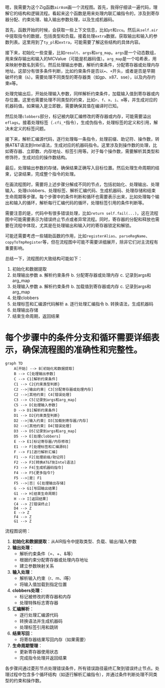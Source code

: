 嗯，我需要为这个Zig函数`airAsm`画一个流程图。首先，我得仔细读一遍代码，理解它的结构和逻辑流程。看起来这个函数是用来处理内联汇编指令的，涉及到寄存器分配、约束处理、输入输出参数处理，以及生成机器码。

首先，函数开始的时候，会获取一些上下文信息，比如`pt`和`zcu`。然后从`self.air`中提取指令的数据，包括类型和负载。接着处理`extra`数据，获取输出和输入的参数列表。这里用到了`ty_pl`和`extra`，可能需要了解这些结构的具体内容。

接下来，初始化一些变量，比如`result`、`args`和`arg_map`。`args`是一个动态数组，用来保存输出和输入的MCValue（可能是机器码值）。`arg_map`是一个哈希表，用来映射参数名到索引。然后处理输出参数，解析约束条件，分配寄存器或处理内存地址。这部分有很多条件判断，比如约束条件是否以`=`、`+`开头，或者是否是早期破坏约束（`&`）。需要处理不同类型的寄存器类（如gp、x87、sse），以及内存约束`m`等。

处理完输出后，开始处理输入参数，同样解析约束条件，加载输入值到寄存器或内存位置。这里也需要处理不同类型的约束，比如`r`、`f`、`x`、`i`、`m`等，并生成对应的机器码值。如果输入是立即数，需要确保其值在编译时已知。

然后处理`clobbers`部分，标记被内联汇编修改的寄存器或内存，可能需要溢出`eflags`。接着处理标签（`.cfi_*`指令），生成伪指令，处理标签的定义和引用，解决未定义的标签问题。

接下来，解析汇编源代码，逐行处理每一条指令，处理前缀、助记符、操作数，转换AT&T语法到Intel语法，生成对应的机器码指令。这里涉及到操作数的处理，比如寄存器、立即数、内存地址、标签引用等。对于每个操作数，需要解析其类型和修饰符，生成对应的操作数结构。

最后，处理输出参数的存储，确保结果正确写入目标位置。然后处理生命周期的结束，记录结果，完成整个指令的处理。

在画流程图时，需要将上述步骤分解成不同的节点，包括初始化、处理输出、处理输入、处理clobbers、处理标签、解析汇编代码、生成机器码、处理存储和结束生命周期等步骤。每个步骤中的条件判断和循环也需要表示出来，比如处理每个输出和输入的循环，解析每行汇编代码的循环，处理标签引用的条件判断等。

需要注意的是，代码中有很多错误处理，比如`return self.fail(...)`，这在流程图中可能需要表示为错误终止节点或者异常流程。同时，寄存器的分配和释放也需要在流程中体现，尤其是在处理输出和输入时的寄存器锁定和解锁。

可能还需要考虑一些辅助函数的作用，比如`registerAlias`、`parseRegName`、`copyToTmpRegister`等，但在流程图中可能不需要详细展开，除非它们对主流程有重要影响。

总结一下，流程图的大致结构可能如下：

1. 初始化和数据提取
2. 处理输出参数
   a. 解析约束条件
   b. 分配寄存器或处理内存
   c. 记录到args和arg_map
3. 处理输入参数
   a. 解析约束条件
   b. 加载值到寄存器或内存
   c. 记录到args和arg_map
4. 处理clobbers
5. 处理标签和汇编源代码解析
   a. 逐行处理汇编指令
   b. 转换语法，生成机器码
6. 处理输出存储
7. 结束生命周期，返回结果

每个步骤中的条件分支和循环需要详细表示，确保流程图的准确性和完整性。
================================================
```mermaid
graph TD
    A[开始] --> B[初始化和数据提取]
    B --> C[处理输出参数]
    C --> C1[解析约束条件]
    C1 --> C2{约束类型判断}
    C2 -->|输出约束| C3[分配寄存器或处理内存]
    C2 -->|其他约束| C4[错误处理]
    C3 --> C5[记录到args和arg_map]
    C5 --> D[处理输入参数]
    D --> D1[解析约束条件]
    D1 --> D2{约束类型判断}
    D2 -->|输入约束| D3[加载到寄存器/内存]
    D2 -->|其他约束| D4[错误处理]
    D3 --> D5[记录到args和arg_map]
    D5 --> E[处理clobbers]
    E --> E1[标记寄存器/内存修改]
    E1 --> F[处理标签和汇编源码]
    F --> F1[逐行解析汇编]
    F1 --> F2[处理前缀/助记符]
    F2 --> F3[转换AT&T到Intel语法]
    F3 --> F4[生成机器码指令]
    F4 --> F5{更多指令?}
    F5 -->|是| F1
    F5 -->|否| G[处理输出存储]
    G --> G1[写回输出结果]
    G1 --> H[结束生命周期]
    H --> I[返回结果]
    C4 --> Z[错误终止]
    D4 --> Z
    E --> Z
    F4 --> Z
    G1 --> Z
``` 

流程图说明：
1. **初始化和数据提取**：从AIR指令中提取类型、负载、输出/输入参数
2. **输出处理**：
   - 解析约束条件（=、+、&等）
   - 根据约束分配寄存器或处理内存地址
   - 建立参数映射关系
3. **输入处理**：
   - 解析输入约束（r、m、i等）
   - 将输入值加载到指定位置
4. **clobbers处理**：
   - 标记被修改的寄存器和内存
   - 处理特殊标志寄存器
5. **汇编解析**：
   - 逐行处理汇编源代码
   - 转换语法并生成机器码
   - 处理标签引用和跳转
6. **结果写回**：
   - 将寄存器结果写回内存（如果需要）
7. **生命周期管理**：
   - 更新寄存器使用状态
   - 完成指令处理并返回结果

各步骤间通过菱形节点处理错误条件，所有错误路径最终汇聚到错误终止节点。处理过程中包含多个循环结构（如逐行解析汇编指令），并通过条件判断处理不同类型的约束和操作数。